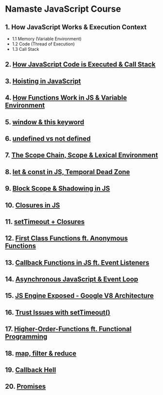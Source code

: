 # Namaste JavaScript Course

## 1. How JavaScript Works & Execution Context
- 1.1 Memory (Variable Environment)
- 1.2 Code (Thread of Execution)
- 1.3 Call Stack

## 2. [How JavaScript Code is Executed & Call Stack](execution-context-demo.js)

## 3. [Hoisting in JavaScript](hoisting-demo.js)

## 4. [How Functions Work in JS & Variable Environment](functions-demo.js)

## 5. [window & this keyword](window-this-demo.js)

## 6. [undefined vs not defined](undefined-vs-notdefined-demo.js)

## 7. [The Scope Chain, Scope & Lexical Environment](scope-demo.js)

## 8. [let & const in JS, Temporal Dead Zone](let-and-const-demo.js)

## 9. [Block Scope & Shadowing in JS](block-scope-demo.js)

## 10. [Closures in JS](closures-demo.js)

## 11. [setTimeout + Closures](setTimeout-closures-demo.js)

## 12. [First Class Functions ft. Anonymous Functions](first-class-functions-demo.js)

## 13. [Callback Functions in JS ft. Event Listeners](callback-functions-demo.js)

## 14. [Asynchronous JavaScript & Event Loop](event-loop-demo.js)

## 15. [JS Engine Exposed - Google V8 Architecture](js-engine-demo.js)

## 16. [Trust Issues with setTimeout()](setTimeout-demo.js)

## 17. [Higher-Order-Functions ft. Functional Programming](higher-order-funcs-demo.js)

## 18. [map, filter & reduce](map-filter-reduce-demo.js)

## 19. [Callback Hell](callback-hell-demo.js)

## 20. [Promises](promises-demo.js)